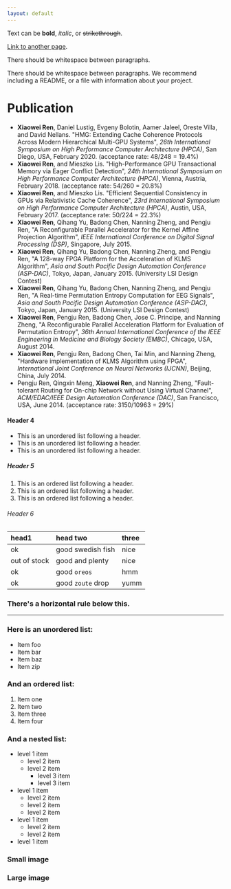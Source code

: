```yaml
---
layout: default
---
```


Text can be **bold**, _italic_, or ~~strikethrough~~.

[Link to another page](./another-page.html).

There should be whitespace between paragraphs.

There should be whitespace between paragraphs. We recommend including a README, or a file with information about your project.

# Publication

* **Xiaowei Ren**, Daniel Lustig, Evgeny Bolotin, Aamer Jaleel, Oreste Villa, and David Nellans. "HMG: Extending Cache Coherence Protocols Across Modern Hierarchical Multi-GPU Systems", _26th International Symposium on High Performance Computer Architecture (HPCA)_, San Diego, USA, February 2020. (acceptance rate: 48/248 = 19.4\%)
* **Xiaowei Ren**, and Mieszko Lis. "High-Performance GPU Transactional Memory via Eager Conflict Detection", _24th International Symposium on High Performance Computer Architecture (HPCA)_, Vienna, Austria, February 2018. (acceptance rate: 54/260 = 20.8\%)
* **Xiaowei Ren**, and Mieszko Lis. "Efficient Sequential Consistency in GPUs via Relativistic Cache Coherence", _23rd International Symposium on High Performance Computer Architecture (HPCA)_, Austin, USA, February 2017. (acceptance rate: 50/224 = 22.3\%)
* **Xiaowei Ren**, Qihang Yu, Badong Chen, Nanning Zheng, and Pengju Ren, "A Reconfigurable Parallel Accelerator for the Kernel Affine Projection Algorithm", _IEEE International Conference on Digital Signal Processing (DSP)_, Singapore, July 2015.
* **Xiaowei Ren**, Qihang Yu, Badong Chen, Nanning Zheng, and Pengju Ren, "A 128-way FPGA Platform for the Acceleration of KLMS Algorithm", _Asia and South Pacific Design Automation Conference (ASP-DAC)_, Tokyo, Japan, January 2015. (University LSI Design Contest)
* **Xiaowei Ren**, Qihang Yu, Badong Chen, Nanning Zheng, and Pengju Ren, "A Real-time Permutation Entropy Computation for EEG Signals", _Asia and South Pacific Design Automation Conference (ASP-DAC)_, Tokyo, Japan, January 2015. (University LSI Design Contest)
* **Xiaowei Ren**, Pengju Ren, Badong Chen, Jose C. Principe, and Nanning Zheng, "A Reconfigurable Parallel Acceleration Platform for Evaluation of Permutation Entropy", _36th Annual International Conference of the IEEE Engineering in Medicine and Biology Society (EMBC)_, Chicago, USA, August 2014.
* **Xiaowei Ren**, Pengju Ren, Badong Chen, Tai Min, and Nanning Zheng, "Hardware implementation of KLMS Algorithm using FPGA", _International Joint Conference on Neural Networks (IJCNN)_, Beijing, China, July 2014.
* Pengju Ren, Qingxin Meng, **Xiaowei Ren**, and Nanning Zheng, "Fault-tolerant Routing for On-chip Network without Using Virtual Channel", _ACM/EDAC/IEEE Design Automation Conference (DAC)_, San Francisco, USA, June 2014. (acceptance rate: 3150/10963 = 29\%)

#### Header 4

*   This is an unordered list following a header.
*   This is an unordered list following a header.
*   This is an unordered list following a header.

##### Header 5

1.  This is an ordered list following a header.
2.  This is an ordered list following a header.
3.  This is an ordered list following a header.

###### Header 6

| head1        | head two          | three |
|:-------------|:------------------|:------|
| ok           | good swedish fish | nice  |
| out of stock | good and plenty   | nice  |
| ok           | good `oreos`      | hmm   |
| ok           | good `zoute` drop | yumm  |

### There's a horizontal rule below this.

* * *

### Here is an unordered list:

*   Item foo
*   Item bar
*   Item baz
*   Item zip

### And an ordered list:

1.  Item one
1.  Item two
1.  Item three
1.  Item four

### And a nested list:

- level 1 item
  - level 2 item
  - level 2 item
    - level 3 item
    - level 3 item
- level 1 item
  - level 2 item
  - level 2 item
  - level 2 item
- level 1 item
  - level 2 item
  - level 2 item
- level 1 item

### Small image

<!--![Octocat](https://github.githubassets.com/images/icons/emoji/octocat.png)-->

### Large image

<!--![Branching](https://guides.github.com/activities/hello-world/branching.png)-->
